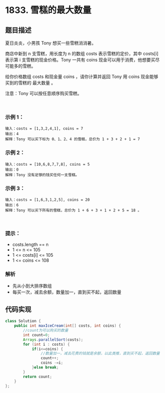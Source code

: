 # 1833. 雪糕的最大数量

## 题目描述
夏日炎炎，小男孩 Tony 想买一些雪糕消消暑。

商店中新到 n 支雪糕，用长度为 n 的数组 costs 表示雪糕的定价，其中 costs[i] 表示第 i 支雪糕的现金价格。Tony 一共有 coins 现金可以用于消费，他想要买尽可能多的雪糕。

给你价格数组 costs 和现金量 coins ，请你计算并返回 Tony 用 coins 现金能够买到的雪糕的 最大数量 。

注意：Tony 可以按任意顺序购买雪糕。

 

### 示例 1：
```
输入：costs = [1,3,2,4,1], coins = 7
输出：4
解释：Tony 可以买下标为 0、1、2、4 的雪糕，总价为 1 + 3 + 2 + 1 = 7
```
### 示例 2：
```
输入：costs = [10,6,8,7,7,8], coins = 5
输出：0
解释：Tony 没有足够的钱买任何一支雪糕。
```
### 示例 3：
```
输入：costs = [1,6,3,1,2,5], coins = 20
输出：6
解释：Tony 可以买下所有的雪糕，总价为 1 + 6 + 3 + 1 + 2 + 5 = 18 。
```
 

### 提示：

 - costs.length == n
 - 1 <= n <= 105
 - 1 <= costs[i] <= 105
 - 1 <= coins <= 108

### 解析
 - 先从小到大排序数组
 - 每买一次，减去余额，数量加一，直到买不起，返回数量




## 代码实现
```Java
class Solution {
    public int maxIceCream(int[] costs, int coins) {
        //count为可以购买的数量
		int count=0;
		Arrays.parallelSort(costs);
		for (int i : costs) {
			if(i<=coins) {
				//数量加一，减去花费的钱就是余额，以此类推，直到买不起，返回数量
				count++;
				coins -=i; 
			}else break;
		}
		return count;
    }
};
```